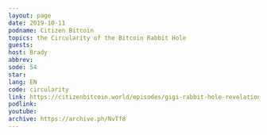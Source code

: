 ```yaml
---
layout: page
date: 2019-10-11
podname: Citizen Bitcoin
topics: the Circularity of the Bitcoin Rabbit Hole
guests: 
host: Brady
abbrev: 
sode: 54
star: 
lang: EN
code: circularity
link: https://citizenbitcoin.world/episodes/gigi-rabbit-hole-revelations
podlink: 
youtube: 
archive: https://archive.ph/NvTf8
---
```

